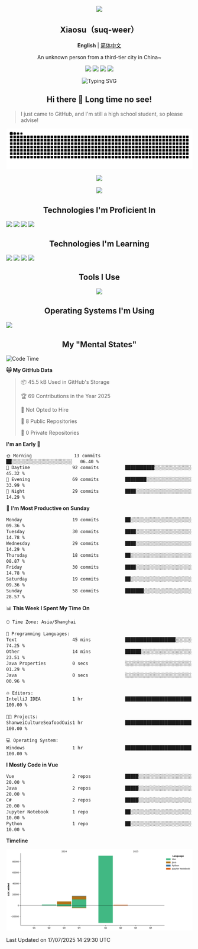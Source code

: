 <p align="center"><img src="https://avatars.githubusercontent.com/u/73773879?v=4" width="200px" /></p>
<h2 align=center>Xiaosu（suq-weer）</h2>

<p align=center><b>English</b> | <a href="https://github.com/suq-weer/suq-weer/blob/main/README_zh.md/">简体中文</a></p>

<p align=center>An unknown person from a third-tier city in China~</p>

<p align="center">
<a href="https://xiaosuoaa.top"><img src="https://img.shields.io/badge/Blog-Click_here-blue?style=for-the-badge" /></a>
<img src="https://img.shields.io/badge/Love-Minecraft-green?style=for-the-badge" />
<img src="https://img.shields.io/badge/Now_study-On_school-red?style=for-the-badge">
<img src="https://komarev.com/ghpvc/?username=suq-weer&color=4a92cb&style=for-the-badge">
</p>

<p align="center"><img src="https://readme-typing-svg.demolab.com?font=ZCOOL+KuaiLe&size=23&duration=3000&pause=1000&color=4A92CB&center=true&repeat=true&random=true&width=435&lines=Hi+bro!+Nice+to+meet+you!;%E5%BF%BD%E5%A6%82%E4%B8%80%E5%A4%9C%E6%98%A5%E9%A3%8E%E6%9D%A5%EF%BC%8C%E5%8D%83%E6%A0%91%E4%B8%87%E6%A0%91%E6%A2%A8%E8%8A%B1%E5%BC%80%E3%80%82;Hi%EF%BC%81%E5%88%AB%E6%9D%A5%E6%97%A0%E6%81%99%E5%95%8A%EF%BC%81;%E8%90%BD%E9%9C%9E%E4%B8%8E%E5%AD%A4%E9%B9%9C%E9%BD%90%E9%A3%9E%EF%BC%8C%E7%A7%8B%E6%B0%B4%E5%85%B1%E9%95%BF%E5%A4%A9%E4%B8%80%E8%89%B2%E3%80%82;%E5%90%9B%E4%B8%8D%E8%A7%81%EF%BC%8C%E9%BB%84%E6%B2%B3%E4%B9%8B%E6%B0%B4%E5%A4%A9%E4%B8%8A%E6%9D%A5%EF%BC%8C%E5%A5%94%E6%B5%81%E5%88%B0%E6%B5%B7%E4%B8%8D%E5%A4%8D%E5%9B%9E%E3%80%82;%E5%90%9B%E4%B8%8D%E8%A7%81%EF%BC%8C%E9%AB%98%E5%A0%82%E6%98%8E%E9%95%9C%E6%82%B2%E7%99%BD%E5%8F%91%EF%BC%8C%E6%9C%9D%E5%A6%82%E9%9D%92%E4%B8%9D%E6%9A%AE%E6%88%90%E9%9B%AA%E3%80%82;The+Cake+is+a+lie.;%E4%BD%A0%E5%A5%BD%EF%BC%81%E4%B8%96%E7%95%8C%EF%BC%81;Do+you+play+Minecraft%3F" alt="Typing SVG" /></p>

<h2 align=center>Hi there 👋 Long time no see!</h2>

> I just came to GitHub, and I'm still a high school student, so please advise!

<picture>
  <source media="(prefers-color-scheme: dark)" srcset="https://raw.githubusercontent.com/suq-weer/suq-weer/output/github-snake-dark.svg">
  <source media="(prefers-color-scheme: light)" srcset="https://raw.githubusercontent.com/suq-weer/suq-weer/output/github-snake.svg">
  <img alt="github contribution grid snake animation" src="https://raw.githubusercontent.com/suq-weer/suq-weer/output/github-snake.svg">
</picture>

<p align="center"><img src="https://github-readme-stats.vercel.app/api?username=suq-weer&show_icons=true&theme=catppuccin_mocha" /></p>

<p align="center"><img src="https://streak-stats.demolab.com/?user=suq-weer&theme=catppuccin-mocha" /></p>

<h2 align=center>Technologies I'm Proficient In</h2>

<img src="https://skillicons.dev/icons?theme=dark&perline=9&i=php,nginx,css,html,ts,nodejs,npm,mysql/" />
<img src="https://skillicons.dev/icons?theme=dark&perline=9&i=java,nginx,css,html,ts,nodejs,npm,vue,/" />
<img src="https://skillicons.dev/icons?theme=dark&perline=9&i=java,mysql,gradle/" />
<img src="https://skillicons.dev/icons?theme=dark&perline=9&i=anaconda,py,qt,/" />

<h2 align=center>Technologies I'm Learning</h2>

<img src="https://skillicons.dev/icons?theme=dark&perline=9&i=godot/" />
<img src="https://skillicons.dev/icons?theme=dark&perline=9&i=java,sqlite/" />
<img src="https://skillicons.dev/icons?theme=dark&perline=9&i=cloudflare,wordpress/" />
<img src="https://skillicons.dev/icons?theme=dark&perline=9&i=cpp/" />

<h2 align=center>Tools I Use</h2>

<p align="center"><img src="https://skillicons.dev/icons?theme=dark&perline=9&i=anaconda,cloudflare,git,gradle,idea,latex,linux,neovim,nginx,pycharm,vim,vscode,visualstudio,github,powershell,githubactions,/" /></p>

<h2 align=center>Operating Systems I'm Using</h2>
<img src="https://skillicons.dev/icons?theme=dark&perline=9&i=arch,windows/" />

<h2 align=center>My "Mental States"</h2>

<!--START_SECTION:waka-->
![Code Time](http://img.shields.io/badge/Code%20Time-294%20hrs%208%20mins-blue)

**🐱 My GitHub Data** 

> 📦 45.5 kB Used in GitHub's Storage 
 > 
> 🏆 69 Contributions in the Year 2025
 > 
> 🚫 Not Opted to Hire
 > 
> 📜 8 Public Repositories 
 > 
> 🔑 0 Private Repositories 
 > 
**I'm an Early 🐤** 

```text
🌞 Morning                13 commits          ██░░░░░░░░░░░░░░░░░░░░░░░   06.40 % 
🌆 Daytime                92 commits          ███████████░░░░░░░░░░░░░░   45.32 % 
🌃 Evening                69 commits          ████████░░░░░░░░░░░░░░░░░   33.99 % 
🌙 Night                  29 commits          ████░░░░░░░░░░░░░░░░░░░░░   14.29 % 
```
📅 **I'm Most Productive on Sunday** 

```text
Monday                   19 commits          ██░░░░░░░░░░░░░░░░░░░░░░░   09.36 % 
Tuesday                  30 commits          ████░░░░░░░░░░░░░░░░░░░░░   14.78 % 
Wednesday                29 commits          ████░░░░░░░░░░░░░░░░░░░░░   14.29 % 
Thursday                 18 commits          ██░░░░░░░░░░░░░░░░░░░░░░░   08.87 % 
Friday                   30 commits          ████░░░░░░░░░░░░░░░░░░░░░   14.78 % 
Saturday                 19 commits          ██░░░░░░░░░░░░░░░░░░░░░░░   09.36 % 
Sunday                   58 commits          ███████░░░░░░░░░░░░░░░░░░   28.57 % 
```


📊 **This Week I Spent My Time On** 

```text
🕑︎ Time Zone: Asia/Shanghai

💬 Programming Languages: 
Text                     45 mins             ███████████████████░░░░░░   74.25 % 
Other                    14 mins             ██████░░░░░░░░░░░░░░░░░░░   23.51 % 
Java Properties          0 secs              ░░░░░░░░░░░░░░░░░░░░░░░░░   01.29 % 
Java                     0 secs              ░░░░░░░░░░░░░░░░░░░░░░░░░   00.96 % 

🔥 Editors: 
IntelliJ IDEA            1 hr                █████████████████████████   100.00 % 

🐱‍💻 Projects: 
ShanweiCultureSeafoodCuis1 hr                █████████████████████████   100.00 % 

💻 Operating System: 
Windows                  1 hr                █████████████████████████   100.00 % 
```

**I Mostly Code in Vue** 

```text
Vue                      2 repos             █████░░░░░░░░░░░░░░░░░░░░   20.00 % 
Java                     2 repos             █████░░░░░░░░░░░░░░░░░░░░   20.00 % 
C#                       2 repos             █████░░░░░░░░░░░░░░░░░░░░   20.00 % 
Jupyter Notebook         1 repo              ██░░░░░░░░░░░░░░░░░░░░░░░   10.00 % 
Python                   1 repo              ██░░░░░░░░░░░░░░░░░░░░░░░   10.00 % 
```



**Timeline**

![Lines of Code chart](https://raw.githubusercontent.com/suq-weer/suq-weer/main/assets/bar_graph.png)


 Last Updated on 17/07/2025 14:29:30 UTC
<!--END_SECTION:waka-->

